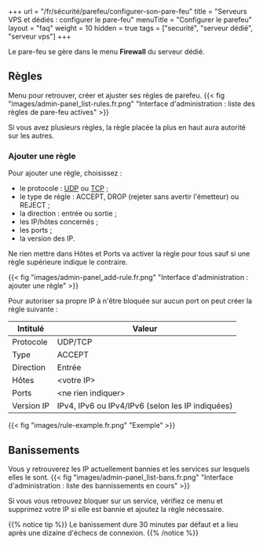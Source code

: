 +++
url = "/fr/sécurité/parefeu/configurer-son-pare-feu"
title = "Serveurs VPS et dédiés : configurer le pare-feu"
menuTitle = "Configurer le parefeu"
layout = "faq"
weight = 10
hidden = true
tags = ["securité", "serveur dédié", "serveur vps"]
+++

Le pare-feu se gère dans le menu **Firewall** du serveur dédié.

## Règles
Menu pour retrouver, créer et ajuster ses règles de parefeu.
{{< fig "images/admin-panel_list-rules.fr.png" "Interface d'administration : liste des règles de pare-feu actives" >}}

Si vous avez plusieurs règles, la règle placée la plus en haut aura autorité sur les autres. 

### Ajouter une règle
Pour ajouter une règle, choisissez :

- le protocole : [UDP](https://fr.wikipedia.org/wiki/User_Datagram_Protocol) ou [TCP](https://fr.wikipedia.org/wiki/Transmission_Control_Protocol) ;
- le type de règle : ACCEPT, DROP (rejeter sans avertir l'émetteur) ou REJECT ;
- la direction : entrée ou sortie ;
- les IP/hôtes concernés ;
- les ports ;
- la version des IP.

Ne rien mettre dans Hôtes et Ports va activer la règle pour tous sauf si une règle supérieure indique le contraire.

{{< fig "images/admin-panel_add-rule.fr.png" "Interface d'administration : ajouter une règle" >}}

Pour autoriser sa propre IP à n'être bloquée sur aucun port on peut créer la règle suivante :

| Intitulé   | Valeur                                           |
|------------|--------------------------------------------------|
| Protocole  | UDP/TCP                                          |
| Type       | ACCEPT                                           |
| Direction  | Entrée                                           |
| Hôtes      | \<votre IP\>                                     |
| Ports      | \<ne rien indiquer\>                             |
| Version IP | IPv4, IPv6 ou IPv4/IPv6 (selon les IP indiquées) |
{{< fig "images/rule-example.fr.png" "Exemple" >}}

## Banissements
Vous y retrouverez les IP actuellement bannies et les services sur lesquels elles le sont.
{{< fig "images/admin-panel_list-bans.fr.png" "Interface d'administration : liste des bannissements en cours" >}}

Si vous vous retrouvez bloquer sur un service, vérifiez ce menu et supprimez votre IP si elle est bannie et ajoutez la règle nécessaire. 

{{% notice tip %}}
Le banissement dure 30 minutes par défaut et a lieu après une dizaine d'échecs de connexion.
{{% /notice %}}
